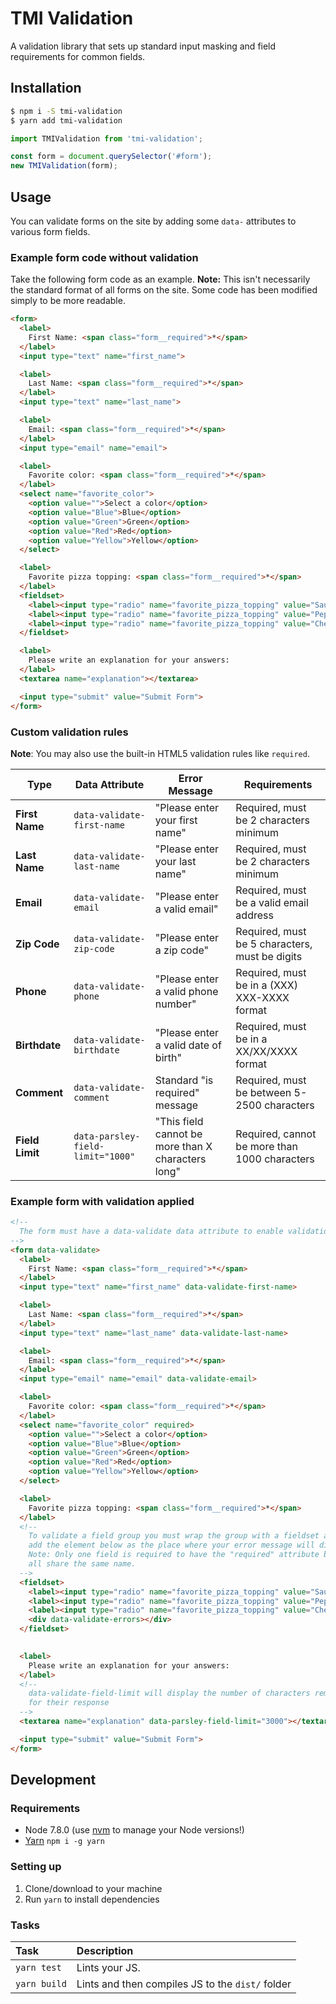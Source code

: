 # TMI Validation

A validation library that sets up standard input masking and field requirements for common fields.

## Installation
```sh
$ npm i -S tmi-validation
$ yarn add tmi-validation
```

```js
import TMIValidation from 'tmi-validation';

const form = document.querySelector('#form');
new TMIValidation(form);
```

## Usage

You can validate forms on the site by adding some `data-` attributes to various form fields.

### Example form code without validation

Take the following form code as an example. **Note:** This isn't necessarily the standard format of all forms on the site. Some code has been modified simply to be more readable.

```html
<form>
  <label>
    First Name: <span class="form__required">*</span>
  </label>
  <input type="text" name="first_name">

  <label>
    Last Name: <span class="form__required">*</span>
  </label>
  <input type="text" name="last_name">

  <label>
    Email: <span class="form__required">*</span>
  </label>
  <input type="email" name="email">

  <label>
    Favorite color: <span class="form__required">*</span>
  </label>
  <select name="favorite_color">
    <option value="">Select a color</option>
    <option value="Blue">Blue</option>
    <option value="Green">Green</option>
    <option value="Red">Red</option>
    <option value="Yellow">Yellow</option>
  </select>

  <label>
    Favorite pizza topping: <span class="form__required">*</span>
  </label>
  <fieldset>
    <label><input type="radio" name="favorite_pizza_topping" value="Sausage"> Sausage</label>
    <label><input type="radio" name="favorite_pizza_topping" value="Pepperoni"> Pepperoni</label>
    <label><input type="radio" name="favorite_pizza_topping" value="Cheese"> Cheese</label>
  </fieldset>

  <label>
    Please write an explanation for your answers:
  </label>
  <textarea name="explanation"></textarea>

  <input type="submit" value="Submit Form">
</form>
```

### Custom validation rules
**Note**: You may also use the built-in HTML5 validation rules like `required`.

Type            | Data Attribute                     | Error Message                                      | Requirements                                   |
----------------|------------------------------------|----------------------------------------------------|------------------------------------------------|
**First Name**  | `data-validate-first-name`         | "Please enter your first name"                     | Required, must be 2 characters minimum         |
**Last Name**   | `data-validate-last-name`          | "Please enter your last name"                      | Required, must be 2 characters minimum         |
**Email**       | `data-validate-email`              | "Please enter a valid email"                       | Required, must be a valid email address        |
**Zip Code**    | `data-validate-zip-code`           | "Please enter a zip code"                          | Required, must be 5 characters, must be digits |
**Phone**       | `data-validate-phone`              | "Please enter a valid phone number"                | Required, must be in a (XXX) XXX-XXXX format   |
**Birthdate**   | `data-validate-birthdate`          | "Please enter a valid date of birth"               | Required, must be in a XX/XX/XXXX format       |
**Comment**     | `data-validate-comment`            | Standard "is required" message                     | Required, must be between 5-2500 characters    |
**Field Limit** | `data-parsley-field-limit="1000"`  | "This field cannot be more than X characters long" | Required, cannot be more than 1000 characters  |

### Example form with validation applied

```html
<!--
  The form must have a data-validate data attribute to enable validation
-->
<form data-validate>
  <label>
    First Name: <span class="form__required">*</span>
  </label>
  <input type="text" name="first_name" data-validate-first-name>

  <label>
    Last Name: <span class="form__required">*</span>
  </label>
  <input type="text" name="last_name" data-validate-last-name>

  <label>
    Email: <span class="form__required">*</span>
  </label>
  <input type="email" name="email" data-validate-email>

  <label>
    Favorite color: <span class="form__required">*</span>
  </label>
  <select name="favorite_color" required>
    <option value="">Select a color</option>
    <option value="Blue">Blue</option>
    <option value="Green">Green</option>
    <option value="Red">Red</option>
    <option value="Yellow">Yellow</option>
  </select>

  <label>
    Favorite pizza topping: <span class="form__required">*</span>
  </label>
  <!--
    To validate a field group you must wrap the group with a fieldset and then
    add the element below as the place where your error message will display.
    Note: Only one field is required to have the "required" attribute because they
    all share the same name.
  -->
  <fieldset>
    <label><input type="radio" name="favorite_pizza_topping" value="Sausage" required> Sausage</label>
    <label><input type="radio" name="favorite_pizza_topping" value="Pepperoni"> Pepperoni</label>
    <label><input type="radio" name="favorite_pizza_topping" value="Cheese"> Cheese</label>
    <div data-validate-errors></div>
  </fieldset>
  

  <label>
    Please write an explanation for your answers:
  </label>
  <!--
    data-validate-field-limit will display the number of characters remaining
    for their response
  -->
  <textarea name="explanation" data-parsley-field-limit="3000"></textarea>

  <input type="submit" value="Submit Form">
</form>
```

## Development

### Requirements
- Node 7.8.0 (use [nvm](https://github.com/creationix/nvm) to manage your Node versions!)
- [Yarn](https://yarnpkg.com) `npm i -g yarn`

### Setting up
1. Clone/download to your machine
2. Run `yarn` to install dependencies

### Tasks

| Task         | Description                                      |
|:-------------|:-------------------------------------------------|
| `yarn test`  | Lints your JS.                                   |
| `yarn build` | Lints and then compiles JS to the `dist/` folder |
